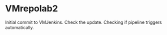 # VMrepolab2
Initial commit to VMJenkins. 
Check the update.
Checking if pipeline triggers automatically.
